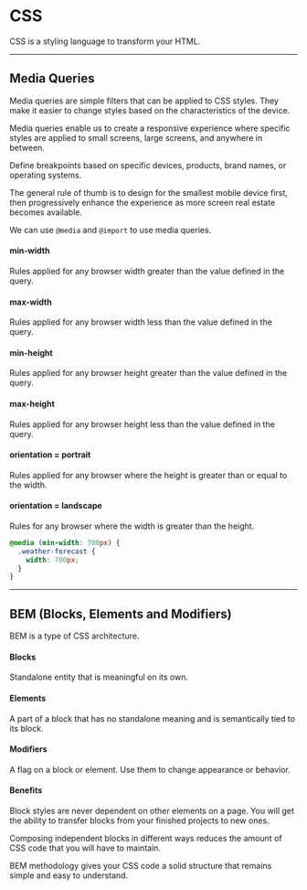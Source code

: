 # CSS

CSS is a styling language to transform your HTML. 

***

## Media Queries

Media queries are simple filters that can be applied to CSS styles. They make it easier to change styles based on the characteristics of the device.

Media queries enable us to create a responsive experience where specific styles are applied to small screens, large screens, and anywhere in between.

Define breakpoints based on specific devices, products, brand names, or operating systems. 

The general rule of thumb is to design for the smallest mobile device first, then progressively enhance the experience as more screen real estate becomes available. 

We can use `@media` and `@import` to use media queries.

#### min-width 

Rules applied for any browser width greater than the value defined in the query.

#### max-width

Rules applied for any browser width less than the value defined in the query. 

#### min-height

Rules applied for any browser height greater than the value defined in the query.

#### max-height

Rules applied for any browser height less than the value defined in the query.

#### orientation = portrait

Rules applied for any browser where the height is greater than or equal to the width.

#### orientation = landscape

Rules for any browser where the width is greater than the height.

```CSS
@media (min-width: 700px) {
  .weather-forecast {
    width: 700px;
  }
}
```

*** 

## BEM (Blocks, Elements and Modifiers)

BEM is a type of CSS architecture.

#### Blocks

Standalone entity that is meaningful on its own.

#### Elements

A part of a block that has no standalone meaning and is semantically tied to its block.

#### Modifiers

A flag on a block or element. Use them to change appearance or behavior. 

#### Benefits

Block styles are never dependent on other elements on a page. You will get the ability to transfer blocks from your finished projects to new ones. 

Composing independent blocks in different ways reduces the amount of CSS code that you will have to maintain.

BEM methodology gives your CSS code a solid structure that remains simple and easy to understand.